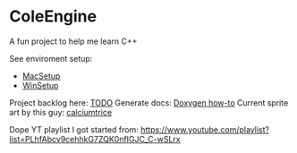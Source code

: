 # ColeEngine
A fun project to help me learn C++

See enviroment setup:
- [MacSetup](docs/setup/MacSetup-CLion.md)
- [WinSetup](docs/setup/WinSetup-VisualStudio.md)


Project backlog here: [TODO](docs/TODO&Backlog.md)
Generate docs: [Doxygen how-to](docs/How-to-use-doxygen.md)
Current sprite art by this guy: [calciumtrice](https://opengameart.org/users/calciumtrice)

Dope YT playlist I got started from:
https://www.youtube.com/playlist?list=PLhfAbcv9cehhkG7ZQK0nfIGJC_C-wSLrx

